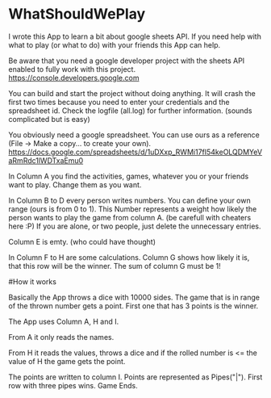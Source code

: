 # WhatShouldWePlay
I wrote this App to learn a bit about google sheets API. If you need help with what to play (or what to do) with your friends this App can help.

Be aware that you need a google developer project with the sheets API enabled to fully work with this project.
https://console.developers.google.com

You can build and start the project without doing anything. It will crash the first two times because you need to enter your credentials and the spreadsheet id. Check the logfile (all.log) for further information. (sounds complicated but is easy)

You obviously need a google spreadsheet. You can use ours as a reference (File -> Make a copy... to create your own). https://docs.google.com/spreadsheets/d/1uDXxp_RWMi17fI54keOLQDMYeVaRmRdc1lWDTxaEmu0

In Column A you find the activities, games, whatever you or your friends want to play. Change them as you want.

In Column B to D every person writes numbers. You can define your own range (ours is from 0 to 1). This Number represents a weight how likely the person wants to play the game from column A. (be carefull with cheaters here :P) If you are alone, or two people, just delete the unnecessary entries.

Column E is emty. (who could have thought)

In Column F to H are some calculations. Column G shows how likely it is, that this row will be the winner. The sum of column G must be 1!

#How it works

Basically the App throws a dice with 10000 sides. The game that is in range of the thrown number gets a point. First one that has 3 points is the winner.

The App uses Column A, H and I.

From A it only reads the names.

From H it reads the values, throws a dice and if the rolled number is <= the value of H the game gets the point.

The points are written to column I. Points are represented as Pipes("|"). First row with three pipes wins. Game Ends.
